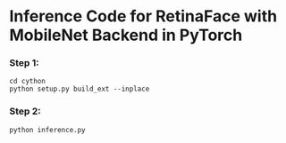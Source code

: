# Inference Code for RetinaFace with MobileNet Backend in PyTorch

### Step 1:
```Shell
cd cython
python setup.py build_ext --inplace
```

### Step 2:
```Shell
python inference.py
```
